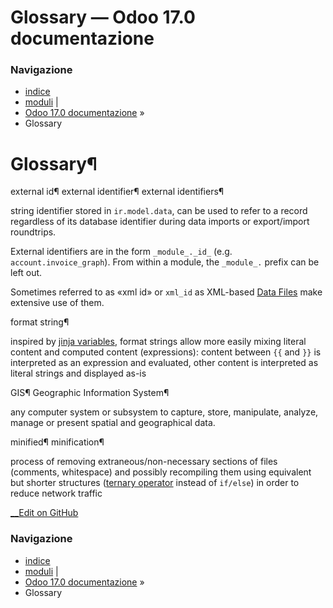 # Glossary — Odoo 17.0 documentazione

### Navigazione

  * [indice](../genindex.html "Indice generale")
  * [moduli](../py-modindex.html "Indice del modulo Python") |
  * [Odoo 17.0 documentazione](../index-2.html) »
  * Glossary



# Glossary¶

external id¶
external identifier¶
external identifiers¶
    

string identifier stored in `ir.model.data`, can be used to refer to a record regardless of its database identifier during data imports or export/import roundtrips.

External identifiers are in the form `_module_._id_` (e.g. `account.invoice_graph`). From within a module, the `_module_.` prefix can be left out.

Sometimes referred to as «xml id» or `xml_id` as XML-based [Data Files](reference/backend/data.html#reference-data) make extensive use of them.

format string¶
    

inspired by [jinja variables](http://jinja.pocoo.org/docs/dev/templates/#variables), format strings allow more easily mixing literal content and computed content (expressions): content between `{{` and `}}` is interpreted as an expression and evaluated, other content is interpreted as literal strings and displayed as-is

GIS¶
Geographic Information System¶
    

any computer system or subsystem to capture, store, manipulate, analyze, manage or present spatial and geographical data.

minified¶
minification¶
    

process of removing extraneous/non-necessary sections of files (comments, whitespace) and possibly recompiling them using equivalent but shorter structures ([ternary operator](http://en.wikipedia.org/wiki/%3F:) instead of `if/else`) in order to reduce network traffic

[ __Edit on GitHub](https://github.com/odoo/documentation/edit/17.0/content/developer/glossary.rst)

### Navigazione

  * [indice](../genindex.html "Indice generale")
  * [moduli](../py-modindex.html "Indice del modulo Python") |
  * [Odoo 17.0 documentazione](../index-2.html) »
  * Glossary